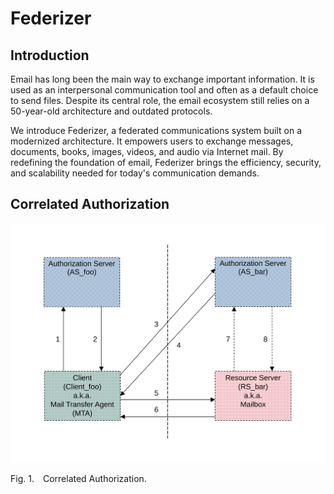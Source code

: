 # Federizer

## Introduction

Email has long been the main way to exchange important information. It is used as an interpersonal communication tool and often as a default choice to send files. Despite its central role, the email ecosystem still relies on a 50-year-old architecture and outdated protocols.

We introduce Federizer, a federated communications system built on a modernized architecture. It empowers users to exchange messages, documents, books, images, videos, and audio via Internet mail. By redefining the foundation of email, Federizer brings the efficiency, security, and scalability needed for today's communication demands.

## Correlated Authorization

![Correlated Authorization](images/correlated_authorization.svg)

<p class="figure">
    Fig.&nbsp;1.&emsp;Correlated Authorization.
</p>


